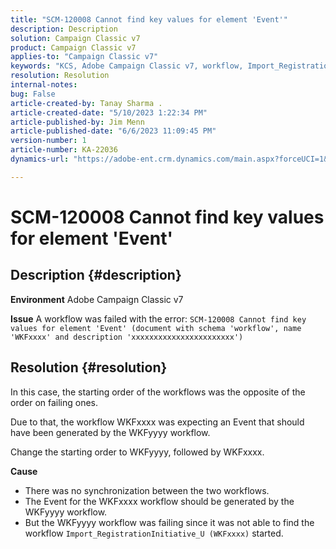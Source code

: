 ```yaml
---
title: "SCM-120008 Cannot find key values for element 'Event'"
description: Description
solution: Campaign Classic v7
product: Campaign Classic v7
applies-to: "Campaign Classic v7"
keywords: "KCS, Adobe Campaign Classic v7, workflow, Import_RegistrationInitiative_U, error, troubleshooting, ACC, find, key values, SCM-120008"
resolution: Resolution
internal-notes: 
bug: False
article-created-by: Tanay Sharma .
article-created-date: "5/10/2023 1:22:34 PM"
article-published-by: Jim Menn
article-published-date: "6/6/2023 11:09:45 PM"
version-number: 1
article-number: KA-22036
dynamics-url: "https://adobe-ent.crm.dynamics.com/main.aspx?forceUCI=1&pagetype=entityrecord&etn=knowledgearticle&id=37abd0b7-35ef-ed11-8849-6045bd0065b6"

---
```

# SCM-120008 Cannot find key values for element 'Event'

## Description {#description}


<b>Environment</b>
 Adobe Campaign Classic v7

<b>Issue</b>
 A workflow was failed with the error:
`SCM-120008 Cannot find key values for element 'Event' (document with schema 'workflow', name 'WKFxxxx' and description 'xxxxxxxxxxxxxxxxxxxxxxx')`

## Resolution {#resolution}


In this case, the starting order of the workflows was the opposite of the order on failing ones.

Due to that, the workflow WKFxxxx was expecting an Event that should have been generated by the WKFyyyy workflow.

Change the starting order to WKFyyyy, followed by WKFxxxx.

<b>Cause</b>

- There was no synchronization between the two workflows.
- The Event for the WKFxxxx workflow should be generated by the WKFyyyy workflow.
- But the WKFyyyy workflow was failing since it was not able to find the workflow `Import_RegistrationInitiative_U (WKFxxxx)` started.

    

